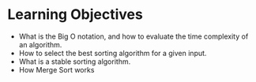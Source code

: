 # Learning Objectives

* What is the Big O notation, and how to evaluate the time complexity of an algorithm.
* How to select the best sorting algorithm for a given input.
* What is a stable sorting algorithm.
* How Merge Sort works
